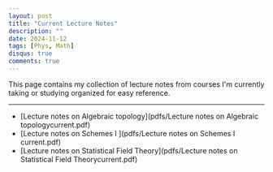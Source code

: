 ```yaml
---
layout: post
title: "Current Lecture Notes"
description: ""
date: 2024-11-12
tags: [Phys, Math]
disqus: true
comments: true
--- 
```

<!--more-->
This page contains my collection of lecture notes from courses I'm currently taking or studying organized for easy reference. 

---
+ [Lecture notes on Algebraic topology](pdfs/Lecture notes on Algebraic topologycurrent.pdf)+ [Lecture notes on Schemes I ](pdfs/Lecture notes on Schemes I current.pdf)+ [Lecture notes on Statistical Field Theory](pdfs/Lecture notes on Statistical Field Theorycurrent.pdf)
